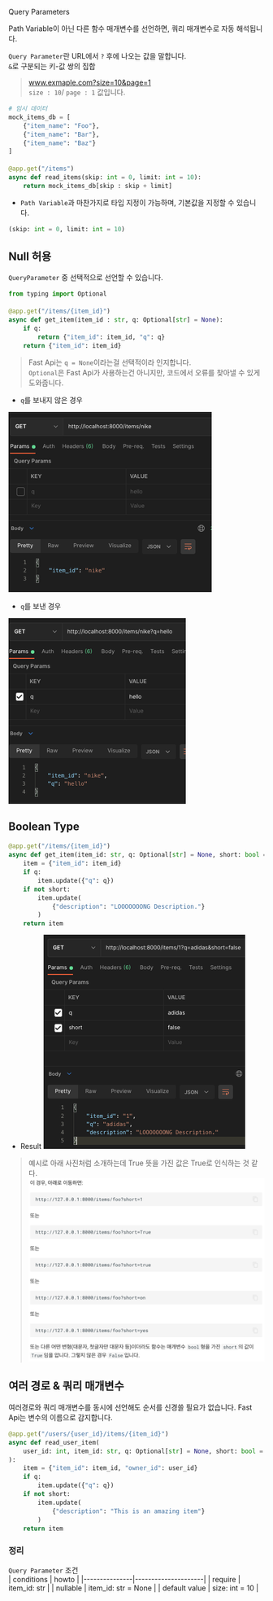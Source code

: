 Query Parameters

Path Variable이 아닌 다른 함수 매개변수를 선언하면, 쿼리 매개변수로 자동 해석됩니다.

`Query Parameter`란 URL에서 `?` 후에 나오는 값을 말합니다.   
`&`로 구분되는 키-값 쌍의 집합   
> www.exmaple.com?size=10&page=1   
> `size : 10`/ `page : 1` 값입니다.
```python
# 임시 데이터
mock_items_db = [
    {"item_name": "Foo"},
    {"item_name": "Bar"},
    {"item_name": "Baz"}
]

@app.get("/items")
async def read_items(skip: int = 0, limit: int = 10):
    return mock_items_db[skip : skip + limit]
```
- `Path Variable`과 마찬가지로 타입 지정이 가능하며, 기본값을 지정할 수 있습니다.
```python
(skip: int = 0, limit: int = 10)
```
## Null 허용
`QueryParameter` 중 선택적으로 선언할 수 있습니다.
```python
from typing import Optional

@app.get("/items/{item_id}")
async def get_item(item_id : str, q: Optional[str] = None):
    if q:
        return {"item_id": item_id, "q": q}
    return {"item_id": item_id}
```
> Fast Api는 `q = None`이라는걸 선택적이라 인지합니다.   
> `Optional`은 Fast Api가 사용하는건 아니지만, 코드에서 오류를 찾아낼 수 있게 도와줍니다.
- `q`를 보내지 않은 경우

![](./images/query_none.png)
  
- `q`를 보낸 경우

![](./images/query_exists.png)

## Boolean Type

```python
@app.get("/items/{item_id}")
async def get_item(item_id: str, q: Optional[str] = None, short: bool = False):
    item = {"item_id": item_id}
    if q:
        item.update({"q": q})
    if not short:
        item.update(
            {"description": "LOOOOOOONG Description."}
        )
    return item
```
- Result
![](./images/query_bool.png)
  
>  예시로 아래 사진처럼 소개하는데 True 뜻을 가진 값은 True로 인식하는 것 같다.
> ![](./images/query_bool_example.png)

## 여러 경로 & 쿼리 매개변수

여러경로와 쿼리 매개변수를 동시에 선언해도 순서를 신경쓸 필요가 없습니다.
Fast Api는 변수의 이름으로 감지합니다.

```python
@app.get("/users/{user_id}/items/{item_id}")
async def read_user_item(
    user_id: int, item_id: str, q: Optional[str] = None, short: bool = False
):
    item = {"item_id": item_id, "owner_id": user_id}
    if q:
        item.update({"q": q})
    if not short:
        item.update(
            {"description": "This is an amazing item"}
        )
    return item
```

### 정리
`Query Parameter` 조건   
| conditions    | howto               |
|---------------|---------------------|
| require       | item_id: str        |
| nullable      | item_id: str = None |
| default value | size: int = 10      |
